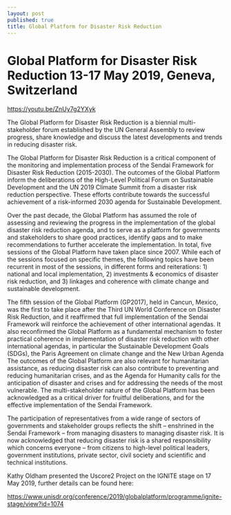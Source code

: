 ```yaml
---
layout: post
published: true
title: Global Platform for Disaster Risk Reduction
---
```

# Global Platform for Disaster Risk Reduction 13-17 May 2019, Geneva, Switzerland

https://youtu.be/ZnUy7g2YXyk

The Global Platform for Disaster Risk Reduction is a biennial multi-stakeholder forum established by the UN General Assembly to review progress, share knowledge and discuss the latest developments and trends in reducing disaster risk.

The Global Platform for Disaster Risk Reduction is a critical component of the monitoring and implementation process of the Sendai Framework for Disaster Risk Reduction (2015-2030). The outcomes of the Global Platform inform the deliberations of the High-Level Political Forum on Sustainable Development and the UN 2019 Climate Summit from a disaster risk reduction perspective.  These efforts contribute towards the successful achievement of a risk-informed 2030 agenda for Sustainable Development.

Over the past decade, the Global Platform has assumed the role of assessing and reviewing the progress in the implementation of the global disaster risk reduction agenda, and to serve as a platform for governments and stakeholders to share good practices, identify gaps and to make recommendations to further accelerate the implementation. In total, five sessions of the Global Platform have taken place since 2007. While each of the sessions focused on specific themes, the following topics have been recurrent in most of the sessions, in different forms and reiterations: 1) national and local implementation, 2) investments & economics of disaster risk reduction, and 3) linkages and coherence with climate change and sustainable development.

The fifth session of the Global Platform (GP2017), held in Cancun, Mexico, was the first to take place after the Third UN World Conference on Disaster Risk Reduction, and it reaffirmed that full implementation of the Sendai Framework will reinforce the achievement of other international agendas. It also reconfirmed the Global Platform as a fundamental mechanism to foster practical coherence in implementation of disaster risk reduction with other international agendas, in particular the Sustainable Development Goals (SDGs), the Paris Agreement on climate change and the New Urban Agenda The outcomes of the Global Platform are also relevant for humanitarian assistance, as reducing disaster risk can also contribute to preventing and reducing humanitarian crises, and as the Agenda for Humanity calls for the anticipation of disaster and crises and for addressing the needs of the most vulnerable. The multi-stakeholder nature of the Global Platform has been acknowledged as a critical driver for fruitful deliberations, and for the effective implementation of the Sendai Framework.

The participation of representatives from a wide range of sectors of governments and stakeholder groups reflects the shift – enshrined in the Sendai Framework – from managing disasters to managing disaster risk. It is now acknowledged that reducing disaster risk is a shared responsibility which concerns everyone – from citizens to high-level political leaders, government institutions, private sector, civil society and scientific and technical institutions.

Kathy Oldham presented the Uscore2 Project on the IGNITE stage on 17 May 2019, further details can be found here:

https://www.unisdr.org/conference/2019/globalplatform/programme/ignite-stage/view?id=1074

